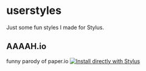 # userstyles
Just some fun styles I made for Stylus.
## AAAAH.io
funny parody of paper.io
[![Install directly with Stylus](https://img.shields.io/badge/Install%20directly%20with-Stylus-00adad.svg)](https://raw.githubusercontent.com/Jack5079/userstyles/master/aaaah.io.user.css)
